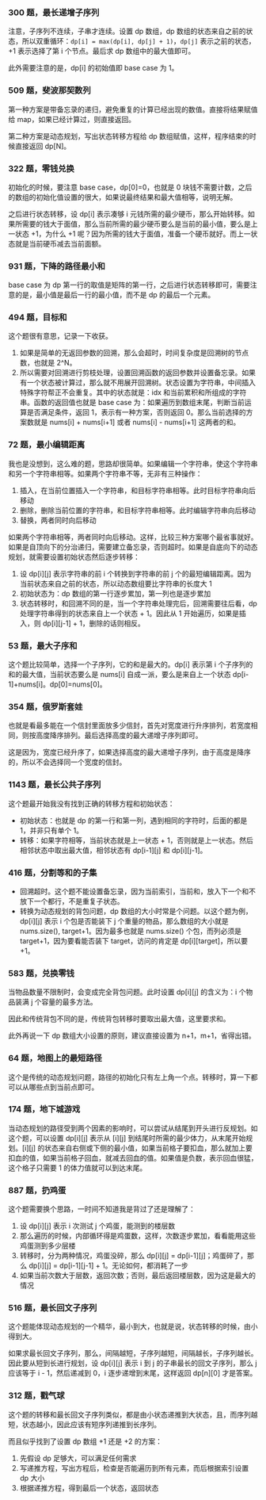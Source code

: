 ### 300 题，最长递增子序列

注意，子序列不连续，子串才连续。设置 dp 数组，dp 数组的状态来自之前的状态，所以双重循环：`dp[i] = max(dp[i], dp[j] + 1)`，`dp[j]` 表示之前的状态，+1 表示选择了第 i 个节点。最后求 dp 数组中的最大值即可。

此外需要注意的是，dp[i] 的初始值即 base case 为 1。

### 509 题，斐波那契数列

第一种方案是带备忘录的递归，避免重复的计算已经出现的数值。直接将结果赋值给 map，如果已经计算过，则直接返回。

第二种方案是动态规划，写出状态转移方程给 dp 数组赋值，这样，程序结束的时候直接返回 dp[N]。

### 322 题，零钱兑换

初始化的时候，要注意 base case，dp[0]=0，也就是 0 块钱不需要计数，之后的数组的初始化值设置的很大，如果说最终结果和最大值相等，说明无解。

之后进行状态转移，设 dp[i] 表示凑够 i 元钱所需的最少硬币，那么开始转移。如果所需要的钱大于面值，那么当前所需的最少硬币要么是当前的最小值，要么是上一状态 +1，为什么 +1 呢？因为所需的钱大于面值，准备一个硬币就好。而上一状态就是当前硬币减去当前面额。

### 931 题，下降的路径最小和

base case 为 dp 第一行的取值是矩阵的第一行，之后进行状态转移即可，需要注意的是，最小值是最后一行的最小值，而不是 dp 的最后一个元素。

### 494 题，目标和

这个题很有意思，记录一下收获。

1. 如果是简单的无返回参数的回溯，那么会超时，时间复杂度是回溯树的节点数，也就是 2^N。
2. 所以需要对回溯进行剪枝处理，设置回溯函数的返回参数并设置备忘录。如果有一个状态被计算过，那么就不用展开回溯树。状态设置为字符串，中间插入特殊字符帮正不会重复。其中的状态就是：idx 和当前累积和所组成的字符串。函数的返回值也就是 base case 为：如果遍历到数组末尾，判断当前运算是否满足条件，返回 1，表示有一种方案，否则返回 0。那么当前选择的方案数就是 nums[i] + nums[i+1] 或者 nums[i] - nums[i+1] 这两者的和。

### 72 题，最小编辑距离

我也是没想到，这么难的题，思路却很简单。如果编辑一个字符串，使这个字符串和另一个字符串相等。如果两个字符串不等，无非有三种操作：

1. 插入，在当前位置插入一个字符串，和目标字符串相等。此时目标字符串向后移动
2. 删除，删除当前位置的字符串，和目标字符串相等。此时编辑字符串向后移动
3. 替换，两者同时向后移动

如果两个字符串相等，两者同时向后移动。这样，比较三种方案哪个最省事就好。如果是自顶向下的分治递归，需要建立备忘录，否则超时。如果是自底向下的动态规划，就需要设置初始状态然后逐步转移：

1. 设 dp[i][j] 表示字符串的前 i 个转换到字符串的前 j 个的最短编辑距离。因为当前状态来自之前的状态，所以动态数组要比字符串的长度大 1
2. 初始状态为：dp 数组的第一行逐步累加，第一列也是逐步累加
3. 状态转移时，和回溯不同的是，当一个字符串处理完后，回溯需要往后看，dp 处理字符串得到的状态来自上一个状态 + 1。因此从 1 开始遍历，如果是插入，则 dp[i][j-1] + 1，删除的话则相反。

### 53 题，最大子序和

这个题比较简单，选择一个子序列，它的和是最大的。dp[i] 表示第 i 个子序列的和的最大值，当前状态要么是 nums[i] 自成一派，要么是来自上一个状态 dp[i-1]+nums[i]。dp[0]=nums[0]。

### 354 题，俄罗斯套娃

也就是看最多能在一个信封里面放多少信封，首先对宽度进行升序排列，若宽度相同，则按高度降序排列。最后选择高度的最大递增子序列即可。

这是因为，宽度已经升序了，如果选择高度的最大递增子序列，由于高度是降序的，所以不会选择同一个宽度的信封。

### 1143 题，最长公共子序列

这个题最开始我没有找到正确的转移方程和初始状态：

- 初始状态：也就是 dp 的第一行和第一列，遇到相同的字符时，后面的都是 1，并非只有单个 1。
- 转移：如果字符相等，当前状态就是上一状态 + 1，否则就是上一状态。然后相邻状态中取出最大值，相邻状态有 dp[i-1][j] 和 dp[i][j-1]。

### 416 题，分割等和的子集

- 回溯超时。这个题不能设置备忘录，因为当前索引，当前和，放入下一个和不放下一个都行，不是重复子状态。
- 转换为动态规划的背包问题，dp 数组的大小时常是个问题。以这个题为例，dp[i][j] 表示 i 个包是否能装下 j 个重量的物品，那么数组的大小就是nums.size(), target+1。因为最多也就是 nums.size() 个包，而列必须是 target+1，因为要看能否装下 target，访问的肯定是 dp[i][target]，所以要 +1。

### 583 题，兑换零钱

当物品数量不限制时，会变成完全背包问题。此时设置 dp[i][j] 的含义为：i 个物品装满 j 个容量的最多方法。

因此和传统背包不同的是，传统背包转移时要取出最大值，这里要求和。

此外再说一下 dp 数组大小设置的原则，建议直接设置为 n+1，m+1，省得出错。

### 64 题，地图上的最短路径

这个是传统的动态规划问题，路径的初始化只有左上角一个点。转移时，算一下都可以从哪些点到当前点即可。

### 174 题，地下城游戏

当动态规划的路径受到两个因素的影响时，可以尝试从结尾到开头进行反规划。如这个题，可以设置 dp[i][j] 表示从 [i][j] 到结尾时所需的最少体力，从末尾开始规划。[i][j] 的状态来自右侧或下侧的最小值，如果当前格子要扣血，那么就加上要扣血的值，如果当前格子回血，就减去回血的值。如果值是负数，表示回血很猛，这个格子只需要 1 的体力值就可以到达末尾。

### 887 题，扔鸡蛋

这个题需要换个思路，一时间不知道我是背过了还是理解了：

1. 设 dp[i][j] 表示 i 次测试 j 个鸡蛋，能测到的楼层数
2. 那么遍历的时候，内部循环得是鸡蛋数，这样，次数逐步累加，看看能用这些鸡蛋测到多少层楼
3. 转移时，分为两种情况，鸡蛋没碎，那么 dp[i][j] = dp[i-1][j]；鸡蛋碎了，那么 dp[i][j] = dp[i-1][j-1] + 1。无论如何，都消耗了一步
4. 如果当前次数大于层数，返回次数；否则，最后返回楼层数，因为这是最大的情况

### 516 题，最长回文子序列

这个题能体现动态规划的一个精华，最小到大，也就是说，状态转移的时候，由小得到大。

如果求最长回文子序列，那么，间隔越短，子序列越短，间隔越长，子序列越长。因此要从短到长进行规划，设 dp[i][j] 表示 i 到 j 的子串最长的回文子序列，那么 j 应该等于 i - 1，然后递减到 0，i 逐步递增到末尾，这样返回 dp[n][0] 才是答案。

### 312 题，戳气球

这个题的转移和最长回文子序列类似，都是由小状态递推到大状态，且，而序列越短，状态越小，因此应该有短序列递推到长序列。

而且似乎找到了设置 dp 数组 +1 还是 +2 的方案：

1. 先假设 dp 足够大，可以满足任何需求
2. 写递推方程，写出方程后，检查是否能遍历到所有元素，而后根据索引设置 dp 大小
3. 根据递推方程，得到最后一个状态，返回状态
